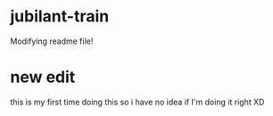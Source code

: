 # jubilant-train
Modifying readme file!

# new edit 
this is my first time doing this so i have no idea if I'm doing it right XD
